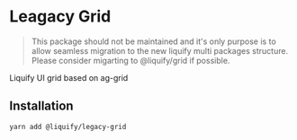 # Leagacy Grid

> This package should not be maintained and it's only purpose is to allow seamless migration to the new liquify multi packages structure.
> Please consider migarting to @liquify/grid if possible.

Liquify UI grid based on ag-grid

## Installation

```sh
yarn add @liquify/legacy-grid
```
